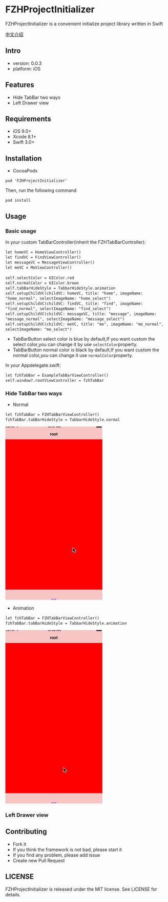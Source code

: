# FZHProjectInitializer
FZHProjectInitializer is a convenient initialize project library written in Swift

[中文介绍](https://fengzhihao123.github.io/2017/03/01/FZHProjectInitializer%E4%BB%8B%E7%BB%8D/)

## Intro

* version: 0.0.3
* platform: iOS

## Features

* Hide TabBar two ways
* Left Drawer view

## Requirements
* iOS 9.0+
* Xcode 8.1+
* Swift 3.0+

## Installation

* CocoaPods

```
pod 'FZHProjectInitializer'
```

Then, run the following command

```
pod install
```

## Usage

### Basic usage

In your custom TabBarController(inherit the FZHTabBarController):

```
let homeVC = HomeViewController()
let findVC = FindViewController()
let messageVC = MessageViewController()
let meVC = MeViewController()
        
self.selectColor = UIColor.red
self.normalColor = UIColor.brown
self.tabBarHideStyle = TabbarHideStyle.animation
self.setupChildVC(childVC: homeVC, title: "home", imageName: "home_normal", selectImageName: "home_select")
self.setupChildVC(childVC: findVC, title: "find", imageName: "find_normal", selectImageName: "find_select")
self.setupChildVC(childVC: messageVC, title: "message", imageName: "message_normal", selectImageName: "message_select")
self.setupChildVC(childVC: meVC, title: "me", imageName: "me_normal", selectImageName: "me_select")
```

* TabBarButton select color is blue by default,If you want custom the select color,you can change it by use `selectColor`property.
* TabBarButton normal color is black by default,If you want custom the normal color,you can change it use `normalColor`property.

In your Appdelegate.swift:

```
let fzhTabBar = ExampleTabBarViewController()
self.window?.rootViewController = fzhTabBar
```

### Hide TabBar two ways

* Normal
```
let fzhTabBar = FZHTabBarViewController()
fzhTabBar.tabBarHideStyle = TabbarHideStyle.normal
```
![gif](https://github.com/fengzhihao123/FZHProjectInitializer/blob/master/NoAnimation.gif)

* Animation
```
let fzhTabBar = FZHTabBarViewController()
fzhTabBar.tabBarHideStyle = TabbarHideStyle.animation
```
![gif](https://github.com/fengzhihao123/FZHProjectInitializer/blob/master/Animation.gif)

### Left Drawer view




## Contributing
* Fork it
* If you think the framework is not bad, please start it
* If you find any problem, please add issue
* Create new Pull Request

## LICENSE
FZHProjectInitializer is released under the MIT license. See LICENSE for details.
